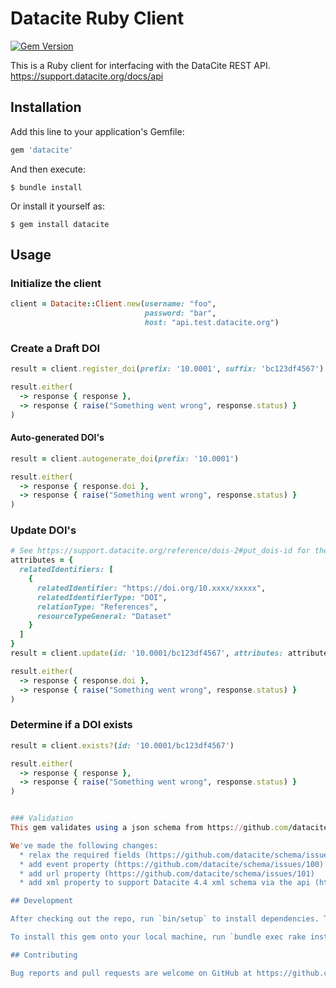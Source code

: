 # Datacite Ruby Client

[![Gem Version](https://badge.fury.io/rb/datacite.svg)](https://badge.fury.io/rb/datacite)

This is a Ruby client for interfacing with the DataCite REST API. https://support.datacite.org/docs/api

## Installation

Add this line to your application's Gemfile:

```ruby
gem 'datacite'
```

And then execute:

    $ bundle install

Or install it yourself as:

    $ gem install datacite

## Usage

### Initialize the client
```ruby
client = Datacite::Client.new(username: "foo",
                              password: "bar",
                              host: "api.test.datacite.org")
```

### Create a Draft DOI

```ruby
result = client.register_doi(prefix: '10.0001', suffix: 'bc123df4567')

result.either(
  -> response { response },
  -> response { raise("Something went wrong", response.status) }
)
```

#### Auto-generated DOI's

```ruby
result = client.autogenerate_doi(prefix: '10.0001')

result.either(
  -> response { response.doi },
  -> response { raise("Something went wrong", response.status) }
)
```

### Update DOI's

```ruby
# See https://support.datacite.org/reference/dois-2#put_dois-id for the attributes
attributes = {
  relatedIdentifiers: [
    {
      relatedIdentifier: "https://doi.org/10.xxxx/xxxxx",
      relatedIdentifierType: "DOI",
      relationType: "References",
      resourceTypeGeneral: "Dataset"
    }
  ]
}
result = client.update(id: '10.0001/bc123df4567', attributes: attributes)

result.either(
  -> response { response.doi },
  -> response { raise("Something went wrong", response.status) }
)
```

### Determine if a DOI exists

```ruby
result = client.exists?(id: '10.0001/bc123df4567')

result.either(
  -> response { response },
  -> response { raise("Something went wrong", response.status) }
)


### Validation
This gem validates using a json schema from https://github.com/datacite/schema/blob/master/source/json/kernel-4.3/datacite_4.3_schema.json

We've made the following changes:
  * relax the required fields (https://github.com/datacite/schema/issues/97)
  * add event property (https://github.com/datacite/schema/issues/100)
  * add url property (https://github.com/datacite/schema/issues/101)
  * add xml property to support Datacite 4.4 xml schema via the api (https://github.com/datacite/schema/issues/99)

## Development

After checking out the repo, run `bin/setup` to install dependencies. Then, run `rake spec` to run the tests. You can also run `bin/console` for an interactive prompt that will allow you to experiment.

To install this gem onto your local machine, run `bundle exec rake install`. To release a new version, update the version number in `version.rb`, and then run `bundle exec rake release`, which will create a git tag for the version, push git commits and the created tag, and push the `.gem` file to [rubygems.org](https://rubygems.org).

## Contributing

Bug reports and pull requests are welcome on GitHub at https://github.com/sul-dlss/datacite-ruby.
